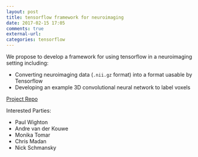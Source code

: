 ```yaml
---
layout: post
title: tensorflow framework for neuroimaging
date: 2017-02-15 17:05
comments: true
external-url:
categories: tensorflow
---
```


We propose to develop a framework for using tensorflow in a neuroimaging setting including:

  - Converting neuroimaging data (`.nii.gz` format) into a format uasable by Tensorflow
  - Developing an example 3D convolutional neural network to label voxels

[Project Repo](https://github.com/corticometrics/neuroimage-tensorflow)

Interested Parties:

 - Paul Wighton
 - Andre van der Kouwe
 - Monika Tomar
 - Chris Madan
 - Nick Schmansky
